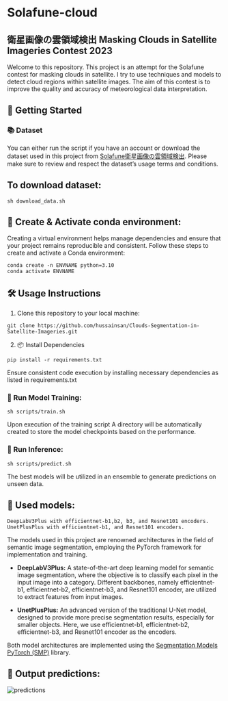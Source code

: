 # Solafune-cloud
## 衛星画像の雲領域検出 Masking Clouds in Satellite Imageries Contest 2023

Welcome to this repository. This project is an attempt for the Solafune contest for masking clouds in satellite. I try to use techniques and models to detect cloud regions within satellite images. The aim of this contest is to improve the quality and accuracy of meteorological data interpretation.

## 🚀 Getting Started

### 📚 Dataset 
You can either run the script if you have an account or download the dataset used in this project from [Solafune衛星画像の雲領域検出](https://solafune.com/ja/competitions/65571524-39b0-4972-9001-ba6b61d6b20f?menu=data&tab=&modal=%22%22). Please make sure to review and respect the dataset’s usage terms and conditions.

## To download dataset:
```
sh download_data.sh
```

## 🐍 Create & Activate conda environment:
Creating a virtual environment helps manage dependencies and ensure that your project remains reproducible and consistent. Follow these steps to create and activate a Conda environment:
```shell
conda create -n ENVNAME python=3.10 
conda activate ENVNAME
```


## 🛠 Usage Instructions
1. Clone this repository to your local machine:
```
git clone https://github.com/hussainsan/Clouds-Segmentation-in-Satellite-Imageries.git
```
2. 📦 Install Dependencies
```
pip install -r requirements.txt
```
Ensure consistent code execution by installing necessary dependencies as listed in requirements.txt

### 🚄 Run Model Training:

```
sh scripts/train.sh
```
Upon execution of the training script A directory will be automatically created to store the model checkpoints
based on the performance.
### 🧠 Run Inference:
```
sh scripts/predict.sh
```
The best models will be utilized in an ensemble to generate predictions on unseen data.
## 🤖 Used models:
```
DeepLabV3Plus with efficientnet-b1,b2, b3, and Resnet101 encoders.
UnetPlusPlus with efficientnet-b1, and Resnet101 encoders.
```

The models used in this project are renowned architectures in the field of semantic image segmentation, employing the PyTorch framework for implementation and training. 

- **DeepLabV3Plus:** A state-of-the-art deep learning model for semantic image segmentation, where the objective is to classify each pixel in the input image into a category. Different backbones, namely efficientnet-b1, efficientnet-b2, efficientnet-b3, and Resnet101 encoder, are utilized to extract features from input images.

- **UnetPlusPlus:** An advanced version of the traditional U-Net model, designed to provide more precise segmentation results, especially for smaller objects. Here, we use efficientnet-b1, efficientnet-b2, efficientnet-b3, and Resnet101 encoder as the encoders.

Both model architectures are implemented using the [Segmentation Models PyTorch (SMP)](https://pypi.org/project/segmentation-models-pytorch/) library.

## 🤖 Output predictions:

![predictions](https://github.com/hussainsan/solafune-cloud/blob/8d7b8ea8414e86522c4acbecfc8e81ebf1672fdc/predictions_masks.png)
